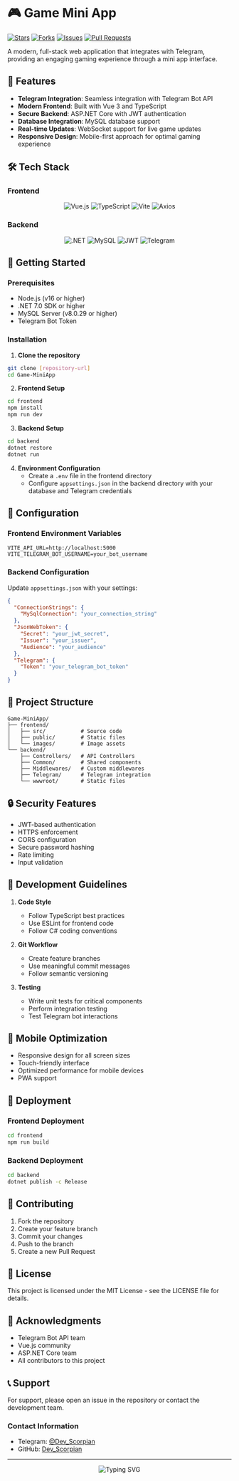 # 🎮 Game Mini App

[![Stars](https://img.shields.io/github/stars/Dev_Scorpian/Game-MiniApp?style=social)](https://github.com/Dev_Scorpian/Game-MiniApp/stargazers)
[![Forks](https://img.shields.io/github/forks/Dev_Scorpian/Game-MiniApp?style=social)](https://github.com/Dev_Scorpian/Game-MiniApp/network/members)
[![Issues](https://img.shields.io/github/issues/Dev_Scorpian/Game-MiniApp)](https://github.com/Dev_Scorpian/Game-MiniApp/issues)
[![Pull Requests](https://img.shields.io/github/issues-pr/Dev_Scorpian/Game-MiniApp)](https://github.com/Dev_Scorpian/Game-MiniApp/pulls)

A modern, full-stack web application that integrates with Telegram, providing an engaging gaming experience through a mini app interface.

## 🌟 Features

- **Telegram Integration**: Seamless integration with Telegram Bot API
- **Modern Frontend**: Built with Vue 3 and TypeScript
- **Secure Backend**: ASP.NET Core with JWT authentication
- **Database Integration**: MySQL database support
- **Real-time Updates**: WebSocket support for live game updates
- **Responsive Design**: Mobile-first approach for optimal gaming experience

## 🛠️ Tech Stack

### Frontend
<div align="center">
  <img src="https://img.shields.io/badge/Vue.js-3.4.21-4FC08D?style=for-the-badge&logo=vue.js" alt="Vue.js">
  <img src="https://img.shields.io/badge/TypeScript-5.4.0-3178C6?style=for-the-badge&logo=typescript" alt="TypeScript">
  <img src="https://img.shields.io/badge/Vite-5.1.6-646CFF?style=for-the-badge&logo=vite" alt="Vite">
  <img src="https://img.shields.io/badge/Axios-1.6.8-5A29E4?style=for-the-badge&logo=axios" alt="Axios">
</div>

### Backend
<div align="center">
  <img src="https://img.shields.io/badge/.NET-7.0-512BD4?style=for-the-badge&logo=.net" alt=".NET">
  <img src="https://img.shields.io/badge/MySQL-8.0.29-4479A1?style=for-the-badge&logo=mysql" alt="MySQL">
  <img src="https://img.shields.io/badge/JWT-000000?style=for-the-badge&logo=jsonwebtokens" alt="JWT">
  <img src="https://img.shields.io/badge/Telegram-26A5E4?style=for-the-badge&logo=telegram" alt="Telegram">
</div>

## 🚀 Getting Started

### Prerequisites
- Node.js (v16 or higher)
- .NET 7.0 SDK or higher
- MySQL Server (v8.0.29 or higher)
- Telegram Bot Token

### Installation

1. **Clone the repository**
```bash
git clone [repository-url]
cd Game-MiniApp
```

2. **Frontend Setup**
```bash
cd frontend
npm install
npm run dev
```

3. **Backend Setup**
```bash
cd backend
dotnet restore
dotnet run
```

4. **Environment Configuration**
   - Create a `.env` file in the frontend directory
   - Configure `appsettings.json` in the backend directory with your database and Telegram credentials

## 🔧 Configuration

### Frontend Environment Variables
```env
VITE_API_URL=http://localhost:5000
VITE_TELEGRAM_BOT_USERNAME=your_bot_username
```

### Backend Configuration
Update `appsettings.json` with your settings:
```json
{
  "ConnectionStrings": {
    "MySqlConnection": "your_connection_string"
  },
  "JsonWebToken": {
    "Secret": "your_jwt_secret",
    "Issuer": "your_issuer",
    "Audience": "your_audience"
  },
  "Telegram": {
    "Token": "your_telegram_bot_token"
  }
}
```

## 📁 Project Structure

```
Game-MiniApp/
├── frontend/
│   ├── src/           # Source code
│   ├── public/        # Static files
│   └── images/        # Image assets
└── backend/
    ├── Controllers/   # API Controllers
    ├── Common/        # Shared components
    ├── Middlewares/   # Custom middlewares
    ├── Telegram/      # Telegram integration
    └── wwwroot/       # Static files
```

## 🔒 Security Features

- JWT-based authentication
- HTTPS enforcement
- CORS configuration
- Secure password hashing
- Rate limiting
- Input validation

## 🎯 Development Guidelines

1. **Code Style**
   - Follow TypeScript best practices
   - Use ESLint for frontend code
   - Follow C# coding conventions

2. **Git Workflow**
   - Create feature branches
   - Use meaningful commit messages
   - Follow semantic versioning

3. **Testing**
   - Write unit tests for critical components
   - Perform integration testing
   - Test Telegram bot interactions

## 📱 Mobile Optimization

- Responsive design for all screen sizes
- Touch-friendly interface
- Optimized performance for mobile devices
- PWA support

## 🔄 Deployment

### Frontend Deployment
```bash
cd frontend
npm run build
```

### Backend Deployment
```bash
cd backend
dotnet publish -c Release
```

## 🤝 Contributing

1. Fork the repository
2. Create your feature branch
3. Commit your changes
4. Push to the branch
5. Create a new Pull Request

## 📄 License

This project is licensed under the MIT License - see the LICENSE file for details.

## 🙏 Acknowledgments

- Telegram Bot API team
- Vue.js community
- ASP.NET Core team
- All contributors to this project

## 📞 Support

For support, please open an issue in the repository or contact the development team.

### Contact Information
- Telegram: [@Dev_Scorpian](https://t.me/Dev_Scorpian)
- GitHub: [Dev_Scorpian](https://github.com/Dev_Scorpian)

---

<div align="center">
  <img src="https://readme-typing-svg.herokuapp.com?font=Fira+Code&pause=1000&color=2D9EF7&center=true&vCenter=true&width=435&lines=Made+with+%E2%9D%A4%EF%B8%8F+by+Mahyar Mortezaei" alt="Typing SVG" />
</div>
